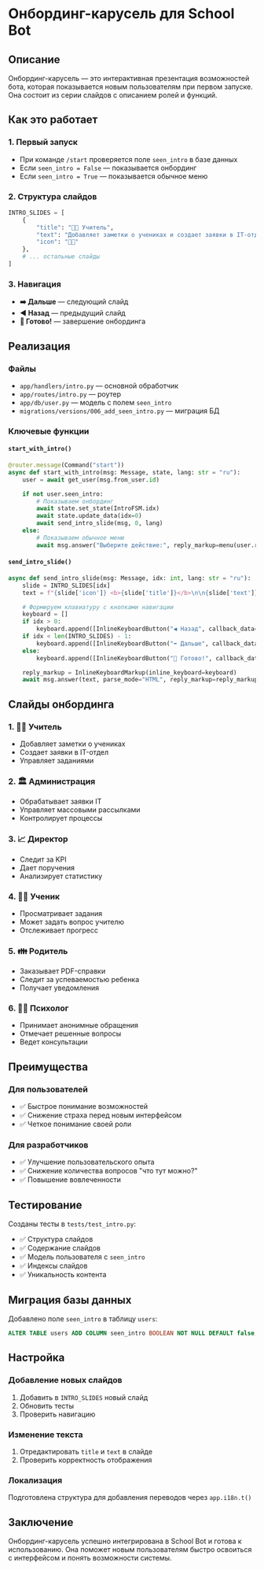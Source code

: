# Онбординг-карусель для School Bot

## Описание

Онбординг-карусель — это интерактивная презентация возможностей бота, которая показывается новым пользователям при первом запуске. Она состоит из серии слайдов с описанием ролей и функций.

## Как это работает

### 1. Первый запуск
- При команде `/start` проверяется поле `seen_intro` в базе данных
- Если `seen_intro = False` — показывается онбординг
- Если `seen_intro = True` — показывается обычное меню

### 2. Структура слайдов
```python
INTRO_SLIDES = [
    {
        "title": "👩‍🏫 Учитель",
        "text": "Добавляет заметки о учениках и создает заявки в IT-отдел",
        "icon": "👩‍🏫"
    },
    # ... остальные слайды
]
```

### 3. Навигация
- **➡️ Дальше** — следующий слайд
- **◀️ Назад** — предыдущий слайд
- **🚀 Готово!** — завершение онбординга

## Реализация

### Файлы
- `app/handlers/intro.py` — основной обработчик
- `app/routes/intro.py` — роутер
- `app/db/user.py` — модель с полем `seen_intro`
- `migrations/versions/006_add_seen_intro.py` — миграция БД

### Ключевые функции

#### `start_with_intro()`
```python
@router.message(Command("start"))
async def start_with_intro(msg: Message, state, lang: str = "ru"):
    user = await get_user(msg.from_user.id)

    if not user.seen_intro:
        # Показываем онбординг
        await state.set_state(IntroFSM.idx)
        await state.update_data(idx=0)
        await send_intro_slide(msg, 0, lang)
    else:
        # Показываем обычное меню
        await msg.answer("Выберите действие:", reply_markup=menu(user.role, lang))
```

#### `send_intro_slide()`
```python
async def send_intro_slide(msg: Message, idx: int, lang: str = "ru"):
    slide = INTRO_SLIDES[idx]
    text = f"{slide['icon']} <b>{slide['title']}</b>\n\n{slide['text']}"

    # Формируем клавиатуру с кнопками навигации
    keyboard = []
    if idx > 0:
        keyboard.append([InlineKeyboardButton("◀️ Назад", callback_data="intro_prev")])
    if idx < len(INTRO_SLIDES) - 1:
        keyboard.append([InlineKeyboardButton("➡️ Дальше", callback_data="intro_next")])
    else:
        keyboard.append([InlineKeyboardButton("🚀 Готово!", callback_data="intro_done")])

    reply_markup = InlineKeyboardMarkup(inline_keyboard=keyboard)
    await msg.answer(text, parse_mode="HTML", reply_markup=reply_markup)
```

## Слайды онбординга

### 1. 👩‍🏫 Учитель
- Добавляет заметки о учениках
- Создает заявки в IT-отдел
- Управляет заданиями

### 2. 🏛 Администрация
- Обрабатывает заявки IT
- Управляет массовыми рассылками
- Контролирует процессы

### 3. 📈 Директор
- Следит за KPI
- Дает поручения
- Анализирует статистику

### 4. 👨‍🎓 Ученик
- Просматривает задания
- Может задать вопрос учителю
- Отслеживает прогресс

### 5. 👪 Родитель
- Заказывает PDF-справки
- Следит за успеваемостью ребенка
- Получает уведомления

### 6. 🧑‍⚕️ Психолог
- Принимает анонимные обращения
- Отмечает решенные вопросы
- Ведет консультации

## Преимущества

### Для пользователей
- ✅ Быстрое понимание возможностей
- ✅ Снижение страха перед новым интерфейсом
- ✅ Четкое понимание своей роли

### Для разработчиков
- ✅ Улучшение пользовательского опыта
- ✅ Снижение количества вопросов "что тут можно?"
- ✅ Повышение вовлеченности

## Тестирование

Созданы тесты в `tests/test_intro.py`:
- ✅ Структура слайдов
- ✅ Содержание слайдов
- ✅ Модель пользователя с `seen_intro`
- ✅ Индексы слайдов
- ✅ Уникальность контента

## Миграция базы данных

Добавлено поле `seen_intro` в таблицу `users`:
```sql
ALTER TABLE users ADD COLUMN seen_intro BOOLEAN NOT NULL DEFAULT false;
```

## Настройка

### Добавление новых слайдов
1. Добавить в `INTRO_SLIDES` новый слайд
2. Обновить тесты
3. Проверить навигацию

### Изменение текста
1. Отредактировать `title` и `text` в слайде
2. Проверить корректность отображения

### Локализация
Подготовлена структура для добавления переводов через `app.i18n.t()`

## Заключение

Онбординг-карусель успешно интегрирована в School Bot и готова к использованию. Она поможет новым пользователям быстро освоиться с интерфейсом и понять возможности системы.
